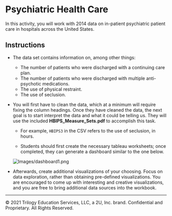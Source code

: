 # Psychiatric Health Care

In this activity, you will work with 2014 data on in-patient psychiatric patient care in hospitals across the United States.

## Instructions

* The data set contains information on, among other things:

  * The number of patients who were discharged with a continuing care plan.
  * The number of patients who were discharged with multiple anti-psychotic medications.
  * The use of physical restraint.
  * The use of seclusion.

* You will first have to clean the data, which at a minimum will require fixing the column headings. Once they have cleaned the data, the next goal is to start interpret the data and what it could be telling us. They will use the included **HBIPS_Measure_Sets.pdf** to accomplish this task.

  * For example, `HBIPS3` in the CSV refers to the use of seclusion, in hours.

  * Students should first create the necessary tableau worksheets; once completed, they can generate a dashboard similar to the one below.

  ![Images/dashboard1.png](Images/dashboard1.png)

* Afterwards, create additional visualizations of your choosing. Focus on data exploration, rather than obtaining pre-defined visualizations. You are encouraged to come up with interesting and creative visualizations, and you are free to bring additional data sources into the workbook.

---

© 2021 Trilogy Education Services, LLC, a 2U, Inc. brand. Confidential and Proprietary. All Rights Reserved.

